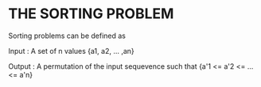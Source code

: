 # THE SORTING PROBLEM

Sorting problems can be defined as

Input : A set of n values {a1, a2, ... ,an}

Output : A permutation of the input sequevence such that {a'1 <= a'2 <= ... <= a'n}
